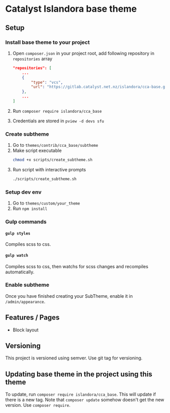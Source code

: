 # Catalyst Islandora base theme

## Setup

### Install base theme to your project

1. Open `composer.json` in your project root, add following repository in `repositories` array

   ```json
   "repositories": [
       ...
       {
           "type": "vcs",
           "url": "https://gitlab.catalyst.net.nz/islandora/cca-base.git"
       },
       ...
   ]
   ```

1. Run `composer require islandora/cca_base`
1. Credentials are stored in `pview -d devs sfu`

### Create subtheme

1. Go to `themes/contrib/cca_base/subtheme`
1. Make script executable
   ```bash
   chmod +x scripts/create_subtheme.sh
   ```
1. Run script with interactive prompts
   ```bash
   ./scripts/create_subtheme.sh
   ```

### Setup dev env

1. Go to `themes/custom/your_theme`
1. Run `npm install`

### Gulp commands

#### `gulp styles`

Compiles scss to css.

#### `gulp watch`

Compiles scss to css, then watchs for scss changes and recompiles automatically.

### Enable subtheme

Once you have finished creating your SubTheme, enable it in `/admin/appearance`.

## Features / Pages

- Block layout

## Versioning

This project is versioned using semver. Use git tag for versioning.

## Updating base theme in the project using this theme

To update, run `composer require islandora/cca_base`. This will update if there is a new tag.
Note that `composer update` somehow doesn't get the new version. Use `composer require`.
